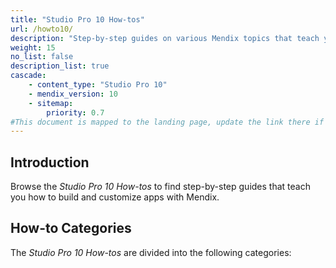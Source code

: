 ```yaml
---
title: "Studio Pro 10 How-tos"
url: /howto10/
description: "Step-by-step guides on various Mendix topics that teach you how to build and customize apps."
weight: 15
no_list: false
description_list: true
cascade:
    - content_type: "Studio Pro 10"
    - mendix_version: 10
    - sitemap:
        priority: 0.7
#This document is mapped to the landing page, update the link there if renaming or moving the doc file.
---
```


## Introduction

Browse the *Studio Pro 10 How-tos* to find step-by-step guides that teach you how to build and customize apps with Mendix.

## How-to Categories

The *Studio Pro 10 How-tos* are divided into the following categories:
